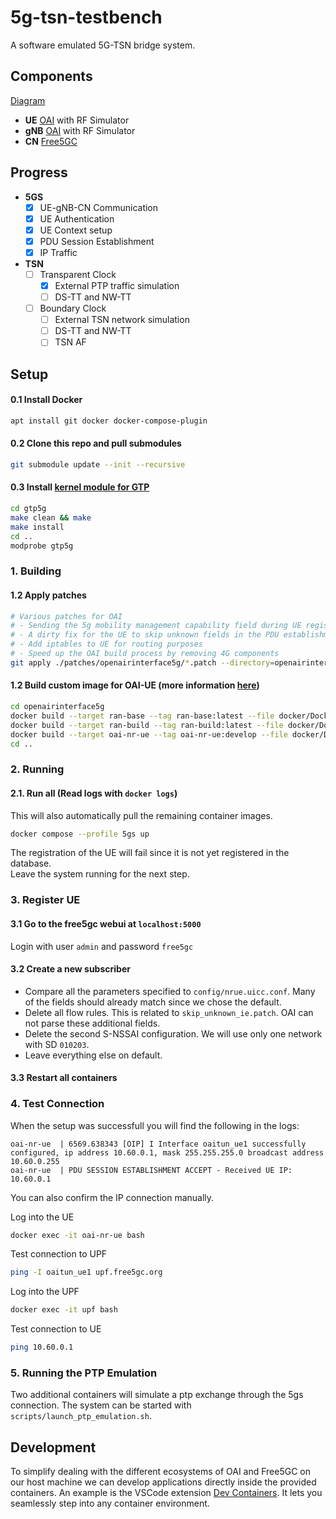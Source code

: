 # 5g-tsn-testbench

A software emulated 5G-TSN bridge system.

## Components
[Diagram](./docs/structure.drawio.pdf)

- **UE** [OAI](https://gitlab.eurecom.fr/oai/openairinterface5g) with RF Simulator
- **gNB** [OAI](https://gitlab.eurecom.fr/oai/openairinterface5g) with RF Simulator
- **CN** [Free5GC](https://github.com/free5gc/free5gc)

## Progress
- **5GS** 
    - [x] UE-gNB-CN Communication 
    - [x] UE Authentication
    - [x] UE Context setup 
    - [x] PDU Session Establishment
    - [x] IP Traffic
- **TSN** 
    - [ ] Transparent Clock
        - [x] External PTP traffic simulation
        - [ ] DS-TT and NW-TT 
    - [ ] Boundary Clock
        - [ ] External TSN network simulation
        - [ ] DS-TT and NW-TT 
        - [ ] TSN AF

## Setup

#### 0.1 Install Docker
```bash
apt install git docker docker-compose-plugin
```

#### 0.2 Clone this repo and pull submodules
```bash
git submodule update --init --recursive
```

#### 0.3 Install [kernel module for GTP](https://github.com/free5gc/gtp5g)
```bash
cd gtp5g
make clean && make
make install
cd ..
modprobe gtp5g
```

### 1. Building 

#### 1.2 Apply patches
```bash
# Various patches for OAI
# - Sending the 5g mobility management capability field during UE registration, which free5gc requires
# - A dirty fix for the UE to skip unknown fields in the PDU establishment accept message, otherwise the UE aborts parsing the message
# - Add iptables to UE for routing purposes
# - Speed up the OAI build process by removing 4G components
git apply ./patches/openairinterface5g/*.patch --directory=openairinterface5g
```

#### 1.2 Build custom image for OAI-UE (more information [here](https://gitlab.eurecom.fr/oai/openairinterface5g/-/tree/master/docker))
```bash
cd openairinterface5g
docker build --target ran-base --tag ran-base:latest --file docker/Dockerfile.base.ubuntu20 .
docker build --target ran-build --tag ran-build:latest --file docker/Dockerfile.build.ubuntu20 .
docker build --target oai-nr-ue --tag oai-nr-ue:develop --file docker/Dockerfile.nrUE.ubuntu20 .
cd ..
```

### 2. Running

#### 2.1. Run all (Read logs with `docker logs`)
This will also automatically pull the remaining container images.
```bash
docker compose --profile 5gs up
```
The registration of the UE will fail since it is not yet registered in the database.\
Leave the system running for the next step.

### 3. Register UE
#### 3.1 Go to the free5gc webui at `localhost:5000`
Login with user `admin` and password `free5gc`
#### 3.2 Create a new subscriber
- Compare all the parameters specified to `config/nrue.uicc.conf`.
    Many of the fields should already match since we chose the default.
- Delete all flow rules. This is related to `skip_unknown_ie.patch`. OAI can not parse these additional fields.
- Delete the second S-NSSAI configuration. We will use only one network with SD `010203`.
- Leave everything else on default.
#### 3.3 Restart all containers

### 4. Test Connection
When the setup was successfull you will find the following in the logs:
```
oai-nr-ue  | 6569.638343 [OIP] I Interface oaitun_ue1 successfully configured, ip address 10.60.0.1, mask 255.255.255.0 broadcast address 10.60.0.255
oai-nr-ue  | PDU SESSION ESTABLISHMENT ACCEPT - Received UE IP: 10.60.0.1
```
You can also confirm the IP connection manually.

Log into the UE
```bash
docker exec -it oai-nr-ue bash
```
Test connection to UPF
```bash
ping -I oaitun_ue1 upf.free5gc.org
```
Log into the UPF
```bash
docker exec -it upf bash
```
Test connection to UE
```bash
ping 10.60.0.1 
```

### 5. Running the PTP Emulation
Two additional containers will simulate a ptp exchange through the 5gs connection.
The system can be started with `scripts/launch_ptp_emulation.sh`.

## Development

To simplify dealing with the different ecosystems of OAI and Free5GC on our host machine we can develop applications directly inside the provided containers.
An example is the VSCode extension [Dev Containers](https://marketplace.visualstudio.com/items?itemName=ms-vscode-remote.remote-containers).
It lets you seamlessly step into any container environment.